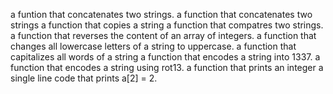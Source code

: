 a funtion that concatenates two strings.
a function that concatenates two strings
a function that copies a string
a function that compatres two strings.
a function that reverses the content of an array of integers.
a function that changes all lowercase letters of a string to uppercase.
a function that capitalizes all words of a string
a function that encodes a string into 1337.
a function that encodes a string using rot13.
a function that prints an integer
a single line code that prints a[2] = 2.
